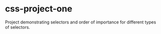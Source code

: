 # css-project-one

Project demonstrating selectors and order of importance for different types of selectors.